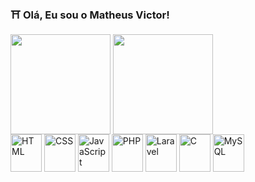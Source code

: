 ### ⛩ Olá, Eu sou o Matheus Victor!

<div style="display: inline-block">
  <img align="center" height="160em" src="https://github-readme-stats.vercel.app/api?username=MatVicDev&show_icons=true&theme=github_dark&locale=pt-br">
  <img align="center" height="160em" src="https://github-readme-stats.vercel.app/api/top-langs/?username=MatVicDev&theme=github_dark&layout=compact&locale=pt-br">
</div>

<br>

<div style="display: inline-block">
  <img align="center" alt="HTML" width="50" height="60" src="https://cdn.jsdelivr.net/gh/devicons/devicon/icons/html5/html5-original.svg" />
  <img align="center" alt="CSS" width="50" height="60" src="https://cdn.jsdelivr.net/gh/devicons/devicon/icons/css3/css3-original.svg" />
  <img align="center" alt="JavaScript" width="50" height="60" src="https://cdn.jsdelivr.net/gh/devicons/devicon/icons/javascript/javascript-original.svg" />
  <img align="center" alt="PHP" width="50" height="60" src="https://cdn.jsdelivr.net/gh/devicons/devicon/icons/php/php-plain.svg" />
  <img align="center" alt="Laravel" width="50" height="60" src="https://cdn.jsdelivr.net/gh/devicons/devicon/icons/laravel/laravel-plain.svg" />
  <img align="center" alt="C" width="50" height="60" src="https://cdn.jsdelivr.net/gh/devicons/devicon/icons/c/c-original.svg" />
  <img align="center" alt="MySQL" width="50" height="60" src="https://cdn.jsdelivr.net/gh/devicons/devicon/icons/mysql/mysql-original-wordmark.svg" />
</div>  

